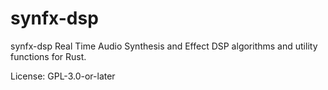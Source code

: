 # synfx-dsp

synfx-dsp Real Time Audio Synthesis and Effect DSP algorithms and utility functions for Rust.



License: GPL-3.0-or-later
